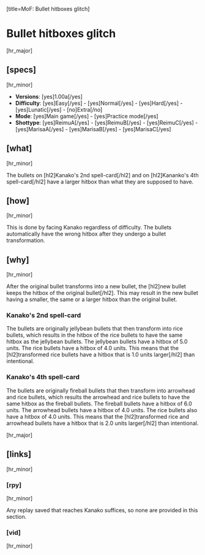 [title=MoF: Bullet hitboxes glitch]
# Bullet hitboxes glitch
[hr_major]

## [specs]
[hr_minor]  

* **Versions**: [yes]1.00a[/yes] 
* **Difficulty**: [yes]Easy[/yes] - [yes]Normal[/yes] - [yes]Hard[/yes] - [yes]Lunatic[/yes] - [no]Extra[/no]
* **Mode**: [yes]Main game[/yes] - [yes]Practice mode[/yes]
* **Shottype**: [yes]ReimuA[/yes] - [yes]ReimuB[/yes] - [yes]ReimuC[/yes] - [yes]MarisaA[/yes] - [yes]MarisaB[/yes] - [yes]MarisaC[/yes]

## [what]
[hr_minor]

The bullets on [hl2]Kanako's 2nd spell-card[/hl2] and on [hl2]Kananko's 4th spell-card[/hl2] have a larger hitbox than what they are supposed to have.

## [how]
[hr_minor]

This is done by facing Kanako regardless of difficulty. The bullets automatically have the wrong hitbox after they undergo a bullet transformation.

## [why]
[hr_minor]

After the original bullet transforms into a new bullet, the [hl2]new bullet keeps the hitbox of the original bullet[/hl2]. This may result in the new bullet having a smaller, the same or a larger hitbox than the original bullet.

### Kanako's 2nd spell-card
The bullets are originally jellybean bullets that then transform into rice bullets, which results in the hitbox of the rice bullets to have the same hitbox as the jellybean bullets. The jellybean bullets have a hitbox of 5.0 units. The rice bullets have a hitbox of 4.0 units. This means that the [hl2]transformed rice bullets have a hitbox that is 1.0 units larger[/hl2] than intentional.

### Kanako's 4th spell-card
The bullets are originally fireball bullets that then transform into arrowhead and rice bullets, which results the arrowhead and rice bullets to have the same hitbox as the fireball bullets. The fireball bullets have a hitbox of 6.0 units. The arrowhead bullets have a hitbox of 4.0 units. The rice bullets also have a hitbox of 4.0 units. This means that the [hl2]transformed rice and arrowhead bullets have a hitbox that is 2.0 units larger[/hl2] than intentional.

[hr_major]
## [links]
[hr_minor]
### [rpy]
[hr_minor]

Any replay saved that reaches Kanako suffices, so none are provided in this section.

### [vid]
[hr_minor]
